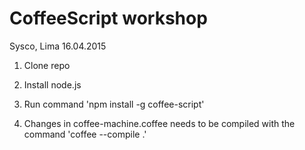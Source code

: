 # CoffeeScript workshop
Sysco, Lima 16.04.2015

1) Clone repo

2) Install node.js

3) Run command 'npm install -g coffee-script'

4) Changes in coffee-machine.coffee needs to be compiled with the command 'coffee --compile .'
